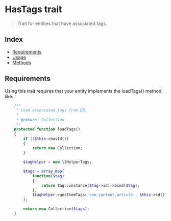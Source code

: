 # HasTags trait

> Trait for entities that have associated tags.

## Index  

* [Requirements](#requirements)
* [Usage](#usage)
* [Methods](#methods)

## Requirements <a id="requirements"></a>

Using this trait requires that your entity implements the loadTags() method like:

```php
	/**
	 * Load associated tags from DB.
	 *
	 * @return  Collection
	 */
	protected function loadTags()
	{
		if (!$this->hasId())
		{
			return new Collection;
		}

		$tagHelper = new \JHelperTags;

		$tags = array_map(
			function($tag)
			{
				return Tag::instance($tag->id)->bind($tag);
			},
			$tagHelper->getItemTags('com_content.article', $this->id()) ?: array()
		);

		return new Collection($tags);
	}
```
